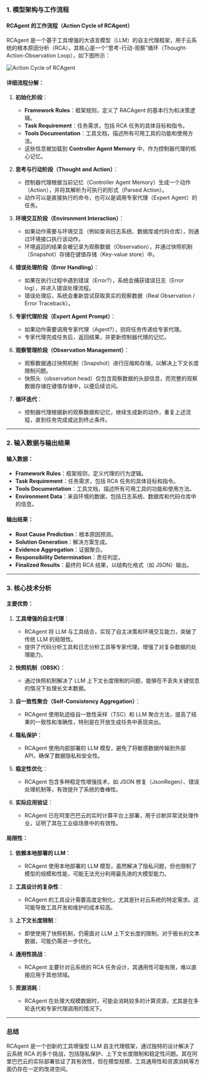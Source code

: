 ### 1. 模型架构与工作流程

#### **RCAgent 的工作流程（Action Cycle of RCAgent）**
RCAgent 是一个基于工具增强的大语言模型（LLM）的自主代理框架，用于云系统的根本原因分析（RCA）。其核心是一个“思考-行动-观察”循环（Thought-Action-Observation Loop），如下图所示：

![Action Cycle of RCAgent](https://i.imgur.com/your_image_url.png)

#### **详细流程分解：**

1. **初始化阶段**：
   - **Framework Rules**：框架规则，定义了 RACAgent 的基本行为和决策逻辑。
   - **Task Requirement**：任务需求，包括 RCA 任务的具体目标和指令。
   - **Tools Documentation**：工具文档，描述所有可用工具的功能和使用方法。
   - 这些信息被加载到 **Controller Agent Memory** 中，作为控制器代理的核心记忆。

2. **思考与行动阶段（Thought and Action）**：
   - 控制器代理根据当前记忆（Controller Agent Memory）生成一个动作（Action），并将其解析为可执行的形式（Parsed Action）。
   - 动作可以是直接执行的命令，也可以是调用专家代理（Expert Agent）的任务。

3. **环境交互阶段（Environment Interaction）**：
   - 如果动作需要与环境交互（例如查询日志系统、数据库或代码仓库），则通过环境接口执行该动作。
   - 环境返回的结果会被记录为观察数据（Observation），并通过快照机制（Snapshot）存储在键值存储（Key-value store）中。

4. **错误处理阶段（Error Handling）**：
   - 如果在执行过程中遇到错误（Error?），系统会捕获错误日志（Error log），并进入错误处理流程。
   - 错误处理后，系统会重新尝试获取真实的观察数据（Real Observation / Error Traceback）。

5. **专家代理阶段（Expert Agent Prompt）**：
   - 如果动作需要调用专家代理（Agent?），则将任务传递给专家代理。
   - 专家代理完成任务后，返回结果，并更新控制器代理的记忆。

6. **观察管理阶段（Observation Management）**：
   - 观察数据通过快照机制（Snapshot）进行压缩和存储，以解决上下文长度限制问题。
   - 快照头（observation head）仅包含观察数据的头部信息，而完整的观察数据存储在键值存储中，以便后续访问。

7. **循环迭代**：
   - 控制器代理根据新的观察数据和记忆，继续生成新的动作，重复上述流程，直到任务完成或达到终止条件。

---

### 2. 输入数据与输出结果

#### **输入数据**：
- **Framework Rules**：框架规则，定义代理的行为逻辑。
- **Task Requirement**：任务需求，包括 RCA 任务的具体目标和指令。
- **Tools Documentation**：工具文档，描述所有可用工具的功能和使用方法。
- **Environment Data**：来自环境的数据，包括日志系统、数据库和代码仓库中的信息。

#### **输出结果**：
- **Root Cause Prediction**：根本原因预测。
- **Solution Generation**：解决方案生成。
- **Evidence Aggregation**：证据聚合。
- **Responsibility Determination**：责任判定。
- **Finalized Results**：最终的 RCA 结果，以结构化格式（如 JSON）输出。

---

### 3. 核心技术分析

#### **主要优势**：
1. **工具增强的自主代理**：
   - RCAgent 将 LLM 与工具结合，实现了自主决策和环境交互能力，突破了传统 LLM 的局限性。
   - 提供了代码分析工具和日志分析工具等专家代理，增强了对复杂数据的处理能力。

2. **快照机制（OBSK）**：
   - 通过快照机制解决了 LLM 上下文长度限制的问题，能够在不丢失关键信息的情况下处理长文本数据。

3. **自一致性聚合（Self-Consistency Aggregation）**：
   - RCAgent 使用轨迹级自一致性采样（TSC）和 LLM 聚合方法，提高了结果的一致性和准确性，特别是在开放生成任务中表现突出。

4. **隐私保护**：
   - RCAgent 使用内部部署的 LLM 模型，避免了将敏感数据传输到外部 API，确保了数据隐私和安全性。

5. **稳定性优化**：
   - RCAgent 包含多种稳定性增强技术，如 JSON 修复（JsonRegen）、错误处理机制等，有效提升了系统的鲁棒性。

6. **实际应用验证**：
   - RCAgent 已在阿里巴巴云的实时计算平台上部署，用于诊断异常流处理作业，证明了其在工业级场景中的有效性。

#### **局限性**：
1. **依赖本地部署的 LLM**：
   - RCAgent 使用本地部署的 LLM 模型，虽然解决了隐私问题，但也限制了模型的规模和性能，可能无法充分利用最先进的大模型能力。

2. **工具设计的复杂性**：
   - RCAgent 的工具设计需要高度定制化，尤其是针对云系统的特定需求。这可能导致工具开发和维护的成本较高。

3. **上下文长度限制**：
   - 即使使用了快照机制，仍需面对 LLM 上下文长度的限制。对于极长的文本数据，可能仍需进一步优化。

4. **通用性挑战**：
   - RCAgent 主要针对云系统的 RCA 任务设计，其通用性可能有限，难以直接应用于其他领域。

5. **资源消耗**：
   - RCAgent 在处理大规模数据时，可能会消耗较多的计算资源，尤其是在多轮迭代和专家代理调用的情况下。

---

### 总结
RCAgent 是一个创新的工具增强型 LLM 自主代理框架，通过独特的设计解决了云系统 RCA 的多个挑战，包括隐私保护、上下文长度限制和稳定性问题。其在阿里巴巴云的实际部署验证了其有效性，但在模型规模、工具通用性和资源消耗等方面仍存在一定的改进空间。